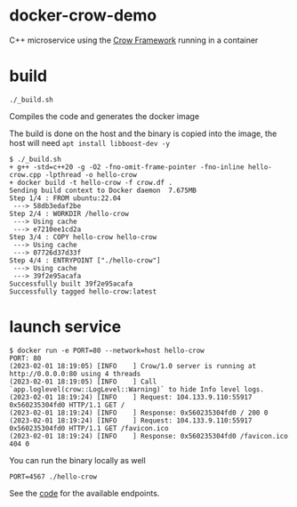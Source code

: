 # docker-crow-demo

C++ microservice using the [Crow Framework](https://crowcpp.org/master/) running in a container

# build

```
./_build.sh
```

Compiles the code and generates the docker image

The build is done on the host and the binary is copied into the image, the host will need `apt install libboost-dev -y`

```
$ ./_build.sh 
+ g++ -std=c++20 -g -O2 -fno-omit-frame-pointer -fno-inline hello-crow.cpp -lpthread -o hello-crow
+ docker build -t hello-crow -f crow.df .
Sending build context to Docker daemon  7.675MB
Step 1/4 : FROM ubuntu:22.04
 ---> 58db3edaf2be
Step 2/4 : WORKDIR /hello-crow
 ---> Using cache
 ---> e7210ee1cd2a
Step 3/4 : COPY hello-crow hello-crow
 ---> Using cache
 ---> 07726d37d33f
Step 4/4 : ENTRYPOINT ["./hello-crow"]
 ---> Using cache
 ---> 39f2e95acafa
Successfully built 39f2e95acafa
Successfully tagged hello-crow:latest
```

# launch service



```
$ docker run -e PORT=80 --network=host hello-crow
PORT: 80
(2023-02-01 18:19:05) [INFO    ] Crow/1.0 server is running at http://0.0.0.0:80 using 4 threads
(2023-02-01 18:19:05) [INFO    ] Call `app.loglevel(crow::LogLevel::Warning)` to hide Info level logs.
(2023-02-01 18:19:24) [INFO    ] Request: 104.133.9.110:55917 0x560235304fd0 HTTP/1.1 GET /
(2023-02-01 18:19:24) [INFO    ] Response: 0x560235304fd0 / 200 0
(2023-02-01 18:19:24) [INFO    ] Request: 104.133.9.110:55917 0x560235304fd0 HTTP/1.1 GET /favicon.ico
(2023-02-01 18:19:24) [INFO    ] Response: 0x560235304fd0 /favicon.ico 404 0
```

You can run the binary locally as well

```
PORT=4567 ./hello-crow
```

See the [code](hello-crow.cpp) for the available endpoints.
